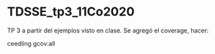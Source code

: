 # TDSSE_tp3_11Co2020

TP 3 a partir del ejemplos visto en clase. Se agregó el coverage, hacer:

ceedling gcov:all
